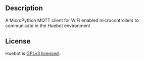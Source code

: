 ## Description
A MicroPython MQTT client for WiFi enabled microcontrollers to communicate in the Huebot environment

## License
Huebot is [GPLv3 licensed](LICENSE).
